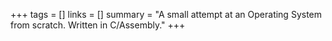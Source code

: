 +++
tags = []
links = []
summary = "A small attempt at an Operating System from scratch. Written in C/Assembly."
+++
